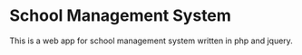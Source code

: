 # School Management System
This is a web app for school management system written in php and jquery.

